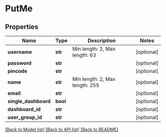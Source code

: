 # PutMe

## Properties
Name | Type | Description | Notes
------------ | ------------- | ------------- | -------------
**username** | **str** | Min length: 2, Max length: 63 | [optional] 
**password** | **str** |  | [optional] 
**pincode** | **str** |  | [optional] 
**name** | **str** | Min length: 2, Max length: 255 | [optional] 
**email** | **str** |  | [optional] 
**single_dashboard** | **bool** |  | [optional] 
**dashboard_id** | **str** |  | [optional] 
**user_group_id** | **str** |  | [optional] 

[[Back to Model list]](../README.md#documentation-for-models) [[Back to API list]](../README.md#documentation-for-api-endpoints) [[Back to README]](../README.md)


